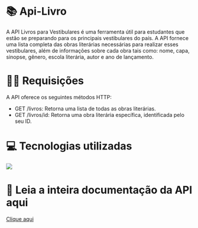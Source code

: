 # 📚 Api-Livro
A API Livros para Vestibulares é uma ferramenta útil para estudantes que estão se preparando para os principais vestibulares do país. A API fornece uma lista completa das obras literárias necessárias para realizar esses vestibulares, além de informações sobre cada obra tais como: nome, capa, sinopse, gênero, escola literária, autor e ano de lançamento.

# 👨‍💻 Requisições
A API oferece os seguintes métodos HTTP:
<ul>
  <li>GET /livros: Retorna uma lista de todas as obras literárias.</li>
  <li>GET /livros/id: Retorna uma obra literária específica, identificada pelo seu ID.</li>
</ul>

# 💻 Tecnologias utilizadas
<p>
  <img src="{[https://img.shields.io/badge/React_Native-20232A?style=for-the-badge&logo=react&logoColor=61DAFB](https://img.shields.io/badge/MongoDB-4EA94B?style=for-the-badge&logo=mongodb&logoColor=white)}" />
</p>

# 📰 Leia a inteira documentação da API aqui
<a href="https://rapidapi.com/kauetrigolodamaceno/api/vestibuloteca">Clique aqui</a>
